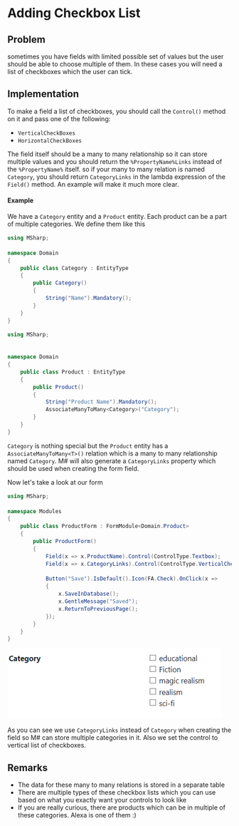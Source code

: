 # Adding Checkbox List

## Problem

sometimes you have fields with limited possible set of values but the user should be able to choose multiple of them.
In these cases you will need a list of checkboxes which the user can tick.

## Implementation

To make a field a list of checkboxes, you should call the `Control()` method on it and pass one of the following:

- `VerticalCheckBoxes`
- `HorizontalCheckBoxes`

The field itself should be a many to many relationship so it can store multiple values and you should return the `%PropertyName%Links` instead of the `%PropertyName%` itself.
so if your many to many relation is named `Category`, you should return `CategoryLinks` in the lambda expression of the `Field()` method.
An example will make it much more clear.

#### Example

We have a `Category` entity and a `Product` entity.
Each product can be a part of multiple categories.
We define them like this

```csharp
using MSharp;

namespace Domain
{
    public class Category : EntityType
    {
        public Category()
        {
            String("Name").Mandatory();
        }
    }
}
```

```csharp
using MSharp;


namespace Domain
{
    public class Product : EntityType
    {
        public Product()
        {
            String("Product Name").Mandatory();
            AssociateManyToMany<Category>("Category");
        }
    }
}
```

`Category` is nothing special but the `Product` entity has a `AssociateManyToMany<T>()` relation which is a many to many relationship named `Category`.
M# will also generate a `CategoryLinks` property which should be used when creating the form field.

Now let's take a look at our form

```csharp
using MSharp;

namespace Modules
{
    public class ProductForm : FormModule<Domain.Product>
    {
        public ProductForm()
        {
            Field(x => x.ProductName).Control(ControlType.Textbox);
            Field(x => x.CategoryLinks).Control(ControlType.VerticalCheckBoxes);

            Button("Save").IsDefault().Icon(FA.Check).OnClick(x =>
            {
                x.SaveInDatabase();
                x.GentleMessage("Saved");
                x.ReturnToPreviousPage();
            });
        }
    }
}
```

![checkbox list](images/checkboxList.PNG)

As you can see we use `CategoryLinks` instead of `Category` when creating the field so M# can store multiple categories in it.
Also we set the control to vertical list of checkboxes.

## Remarks

- The data for these many to many relations is stored in a separate table
- There are multiple types of these checkbox lists which you can use based on what you exactly want your controls to look like
- If you are really curious, there are products which can be in multiple of these categories. Alexa is one of them :)